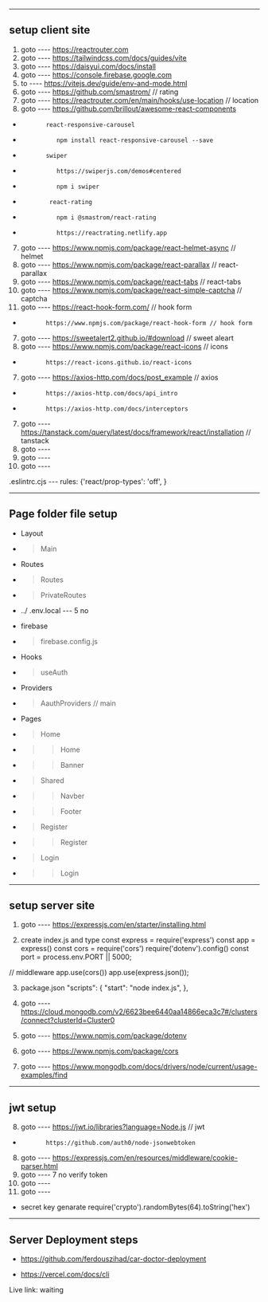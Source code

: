   -----------------
  setup client site
  -----------------

  1. goto ---- https://reactrouter.com
  2. goto ---- https://tailwindcss.com/docs/guides/vite
  3. goto ---- https://daisyui.com/docs/install
  4. goto ---- https://console.firebase.google.com
  5. to ---- https://vitejs.dev/guide/env-and-mode.html
  6. goto ---- https://github.com/smastrom/   // rating
  6. goto ---- https://reactrouter.com/en/main/hooks/use-location // location
  7. goto ---- https://github.com/brillout/awesome-react-components
  *            react-responsive-carousel
  *               npm install react-responsive-carousel --save
  *            swiper
  *               https://swiperjs.com/demos#centered
  *               npm i swiper
  *             react-rating
  *               npm i @smastrom/react-rating
  *               https://reactrating.netlify.app
  7. goto ---- https://www.npmjs.com/package/react-helmet-async  // helmet
  7. goto ---- https://www.npmjs.com/package/react-parallax  // react-parallax
  7. goto ---- https://www.npmjs.com/package/react-tabs  // react-tabs
  7. goto ---- https://www.npmjs.com/package/react-simple-captcha // captcha
  7. goto ---- https://react-hook-form.com/ // hook form 
  *            https://www.npmjs.com/package/react-hook-form // hook form 
  7. goto ---- https://sweetalert2.github.io/#download // sweet aleart
  7. goto ---- https://www.npmjs.com/package/react-icons // icons
  *            https://react-icons.github.io/react-icons
  7. goto ---- https://axios-http.com/docs/post_example // axios
  *            https://axios-http.com/docs/api_intro
  *            https://axios-http.com/docs/interceptors
  7. goto ---- https://tanstack.com/query/latest/docs/framework/react/installation // tanstack
  8. goto ---- 
  8. goto ---- 
  8. goto ---- 


  .eslintrc.cjs ---  rules: {'react/prop-types': 'off', }

  
  -----------------
  Page folder file setup
  -----------------
  * Layout
  *  >Main

  * Routes
  *  >Routes
  *  >PrivateRoutes

  * ../ .env.local --- 5 no
  * firebase
  *  >firebase.config.js

  * Hooks
  *  >useAuth

  * Providers
  *  >AauthProviders
      <AauthProviders> // main
        <RouterProvider router={router} />
      </AauthProviders>

  * Pages
  *  >Home
  *   >>Home
  *   >>Banner
  *  >Shared
  *   >>Navber
  *   >>Footer

  *  >Register
  *   >>Register
  *  >Login
  *   >>Login









  -----------------
  setup server site
  -----------------

  1. goto ---- https://expressjs.com/en/starter/installing.html

  2. create index.js and type
  const express = require('express')
  const app = express()
  const cors = require('cors')
  require('dotenv').config()
  const port = process.env.PORT || 5000;

  // middleware
  app.use(cors())
  app.use(express.json());

  3. package.json
  "scripts": {
      "start": "node index.js",
    },

  4. goto ---- https://cloud.mongodb.com/v2/6623bee6440aa14866eca3c7#/clusters/connect?clusterId=Cluster0
  5. goto ---- https://www.npmjs.com/package/dotenv
  9. goto ---- https://www.npmjs.com/package/cors
  6. goto ---- https://www.mongodb.com/docs/drivers/node/current/usage-examples/find


  -----------------
  jwt setup
  -----------------
  8. goto ---- https://jwt.io/libraries?language=Node.js // jwt
  *            https://github.com/auth0/node-jsonwebtoken
  8. goto ---- https://expressjs.com/en/resources/middleware/cookie-parser.html
  10. goto ---- 7 no verify token
  11. goto ---- 
  12. goto ---- 



  * secret key genarate
  require('crypto').randomBytes(64).toString('hex')



  -------------------
  Server Deployment steps
  --------------------------

  *  https://github.com/ferdouszihad/car-doctor-deployment

  * https://vercel.com/docs/cli

  Live link:
  waiting